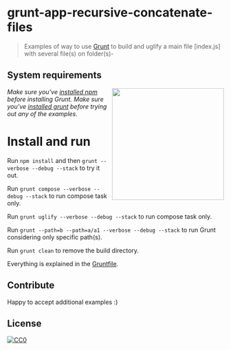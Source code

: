 # grunt-app-recursive-concatenate-files

> Examples of way to use [Grunt](http://gruntjs.com) to build and uglify a main file [index.js] with several file(s) on folder(s)-

## System requirements

<img align="right" height="260" src="http://gruntjs.com/img/grunt-logo-no-wordmark.svg">

*Make sure you've [installed npm](http://gruntjs.com/getting-started) before installing Grunt.*
*Make sure you've [installed grunt](http://gruntjs.com/getting-started) before trying out any of the examples.*

# Install and run

Run `npm install` and then `grunt --verbose --debug --stack` to try it out.

Run `grunt compose --verbose --debug --stack` to run compose task only.

Run `grunt uglify --verbose --debug --stack` to run compose task only.

Run `grunt --path=b --path=a/a1 --verbose --debug --stack` to run Grunt considering only specific path(s).

Run `grunt clean` to remove the build directory.

Everything is explained in the [Gruntfile](Gruntfile.js).

## Contribute

Happy to accept additional examples :)

## License

[![CC0](http://mirrors.creativecommons.org/presskit/buttons/88x31/svg/cc-zero.svg)](https://creativecommons.org/publicdomain/zero/1.0/)
